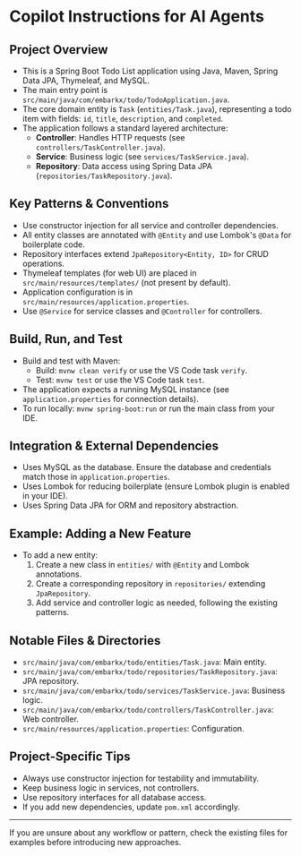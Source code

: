 # Copilot Instructions for AI Agents

## Project Overview

- This is a Spring Boot Todo List application using Java, Maven, Spring Data JPA, Thymeleaf, and MySQL.
- The main entry point is `src/main/java/com/embarkx/todo/TodoApplication.java`.
- The core domain entity is `Task` (`entities/Task.java`), representing a todo item with fields: `id`, `title`, `description`, and `completed`.
- The application follows a standard layered architecture:
  - **Controller**: Handles HTTP requests (see `controllers/TaskController.java`).
  - **Service**: Business logic (see `services/TaskService.java`).
  - **Repository**: Data access using Spring Data JPA (`repositories/TaskRepository.java`).

## Key Patterns & Conventions

- Use constructor injection for all service and controller dependencies.
- All entity classes are annotated with `@Entity` and use Lombok's `@Data` for boilerplate code.
- Repository interfaces extend `JpaRepository<Entity, ID>` for CRUD operations.
- Thymeleaf templates (for web UI) are placed in `src/main/resources/templates/` (not present by default).
- Application configuration is in `src/main/resources/application.properties`.
- Use `@Service` for service classes and `@Controller` for controllers.

## Build, Run, and Test

- Build and test with Maven:
  - Build: `mvnw clean verify` or use the VS Code task `verify`.
  - Test: `mvnw test` or use the VS Code task `test`.
- The application expects a running MySQL instance (see `application.properties` for connection details).
- To run locally: `mvnw spring-boot:run` or run the main class from your IDE.

## Integration & External Dependencies

- Uses MySQL as the database. Ensure the database and credentials match those in `application.properties`.
- Uses Lombok for reducing boilerplate (ensure Lombok plugin is enabled in your IDE).
- Uses Spring Data JPA for ORM and repository abstraction.

## Example: Adding a New Feature

- To add a new entity:
  1. Create a new class in `entities/` with `@Entity` and Lombok annotations.
  2. Create a corresponding repository in `repositories/` extending `JpaRepository`.
  3. Add service and controller logic as needed, following the existing patterns.

## Notable Files & Directories

- `src/main/java/com/embarkx/todo/entities/Task.java`: Main entity.
- `src/main/java/com/embarkx/todo/repositories/TaskRepository.java`: JPA repository.
- `src/main/java/com/embarkx/todo/services/TaskService.java`: Business logic.
- `src/main/java/com/embarkx/todo/controllers/TaskController.java`: Web controller.
- `src/main/resources/application.properties`: Configuration.

## Project-Specific Tips

- Always use constructor injection for testability and immutability.
- Keep business logic in services, not controllers.
- Use repository interfaces for all database access.
- If you add new dependencies, update `pom.xml` accordingly.

---

If you are unsure about any workflow or pattern, check the existing files for examples before introducing new approaches.
